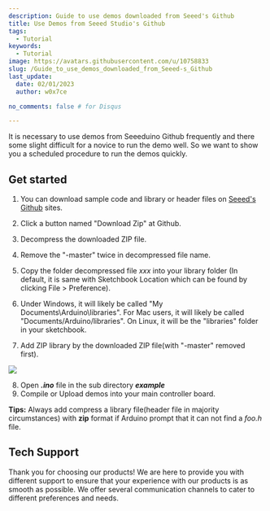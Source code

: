 ```yaml
---
description: Guide to use demos downloaded from Seeed's Github
title: Use Demos from Seeed Studio's Github
tags:
  - Tutorial
keywords:
  - Tutorial
image: https://avatars.githubusercontent.com/u/10758833
slug: /Guide_to_use_demos_downloaded_from_Seeed-s_Github
last_update:
  date: 02/01/2023
  author: w0x7ce

no_comments: false # for Disqus

---
```


It is necessary to use demos from Seeeduino Github frequently and there some slight difficult for a novice to run the demo well.
So we want to show you a scheduled procedure to run the demos quickly.

## Get started

1. You can download sample code and library or header files on [Seeed's Github](https://github.com/Seeed-Studio) sites.

2. Click a button named "Download Zip" at Github.

3. Decompress the downloaded ZIP file.

4. Remove the "-master" twice in decompressed file name.

5. Copy the folder decompressed file _xxx_ into your library folder (In default, it is same with Sketchbook Location which can be found by clicking File &gt; Preference).

6. Under Windows, it will likely be called "My Documents\Arduino\libraries". For Mac users, it will likely be called "Documents/Arduino/libraries". On Linux, it will be the "libraries" folder in your sketchbook.

7. Add ZIP library by the downloaded ZIP file(with "-master" removed first).

![](https://files.seeedstudio.com/wiki/Guide_to_use_demos_downloaded_from_Seeed-s_Github/img/Add_ZIP_library.png)

8. Open _**.ino**_ file in the sub directory _**example**_
9. Compile or Upload demos into your main controller board.

**Tips:** Always add compress a library file(header file in majority circumstances) with **zip** format if Arduino prompt that it can not find a _foo.h_ file.

## Tech Support

Thank you for choosing our products! We are here to provide you with different support to ensure that your experience with our products is as smooth as possible. We offer several communication channels to cater to different preferences and needs.

<div class="button_tech_support_container">
<a href="https://forum.seeedstudio.com/" class="button_forum"></a> 
<a href="https://www.seeedstudio.com/contacts" class="button_email"></a>
</div>

<div class="button_tech_support_container">
<a href="https://discord.gg/eWkprNDMU7" class="button_discord"></a> 
<a href="https://github.com/Seeed-Studio/wiki-documents/discussions/69" class="button_discussion"></a>
</div>
